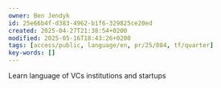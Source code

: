 ```yaml
---
owner: Ben Jendyk
id: 25e66b4f-d383-4962-b1f6-329825ce20ed
created: 2025-04-27T21:38:54+0200
modified: 2025-05-16T18:43:26+0200
tags: [access/public, language/en, pr/25/084, tf/quarter]
key-words: []
---
```


Learn language of VCs institutions and startups 